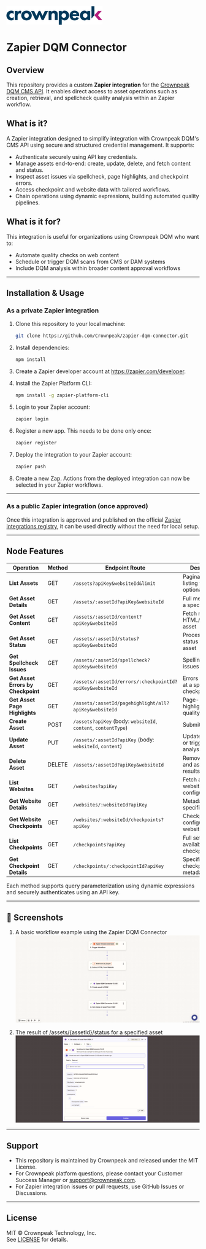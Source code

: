 <a href="http://www.crownpeak.com" target="_blank">
  <img src="./images/logo/crownpeak-logo.png" alt="Crownpeak Logo" title="Crownpeak Logo" width="250"/>
</a>

# Zapier DQM Connector

## Overview
This repository provides a custom **Zapier integration** for the [Crownpeak DQM CMS API](https://developer.crownpeak.com/DQM/cms/index.html). It enables direct access to asset operations such as creation, retrieval, and spellcheck quality analysis within an Zapier workflow.

## What is it?
A Zapier integration designed to simplify integration with Crownpeak DQM's CMS API using secure and structured credential management. It supports:

- Authenticate securely using API key credentials.
- Manage assets end-to-end: create, update, delete, and fetch content and status.
- Inspect asset issues via spellcheck, page highlights, and checkpoint errors.
- Access checkpoint and website data with tailored workflows.
- Chain operations using dynamic expressions, building automated quality pipelines.

## What is it for?
This integration is useful for organizations using Crownpeak DQM who want to:

- Automate quality checks on web content
- Schedule or trigger DQM scans from CMS or DAM systems
- Include DQM analysis within broader content approval workflows

---

## Installation & Usage

### As a private Zapier integration

1. Clone this repository to your local machine:
    ```bash
    git clone https://github.com/Crownpeak/zapier-dqm-connector.git
    ```
2. Install dependencies:
    ```bash
    npm install
    ```
3. Create a Zapier developer account at https://zapier.com/developer.


4. Install the Zapier Platform CLI:
    ```bash
    npm install -g zapier-platform-cli
    ```
5. Login to your Zapier account:
    ```bash
    zapier login
    ```
6. Register a new app. This needs to be done only once:
    ```bash
    zapier register
    ```
7. Deploy the integration to your Zapier account:
    ```bash
    zapier push
    ```
8. Create a new Zap. Actions from the deployed integration can now be selected in your Zapier workflows.
---

### As a public Zapier integration (once approved)

Once this integration is approved and published on the official [Zapier integrations registry](https://zapier.com/apps), it can be used directly without the need for local setup.

---

## Node Features

| Operation                          | Method | Endpoint Route                                                 | Description                                   |
| ---------------------------------- | ------ | -------------------------------------------------------------- | --------------------------------------------- |
| **List Assets**                    | GET    | `/assets?apiKey&websiteId&limit`                               | Paginated asset listing with optional filters |
| **Get Asset Details**              | GET    | `/assets/:assetId?apiKey&websiteId`                            | Full metadata for a specific asset            |
| **Get Asset Content**              | GET    | `/assets/:assetId/content?apiKey&websiteId`                    | Fetch raw HTML/text of the asset              |
| **Get Asset Status**               | GET    | `/assets/:assetId/status?apiKey&websiteId`                     | Processing status of the asset                |
| **Get Spellcheck Issues**          | GET    | `/assets/:assetId/spellcheck?apiKey&websiteId`                 | Spelling/grammar issues identified            |
| **Get Asset Errors by Checkpoint** | GET    | `/assets/:assetId/errors/:checkpointId?apiKey&websiteId`       | Errors for asset at a specific checkpoint     |
| **Get Asset Page Highlights**      | GET    | `/assets/:assetId/pagehighlight/all?apiKey&websiteId`          | Page-level highlights of quality issues       |
| **Create Asset**                   | POST   | `/assets?apiKey` (body: `websiteId`, `content`, `contentType`) | Submit new asset                              |
| **Update Asset**                   | PUT    | `/assets/:assetId?apiKey` (body: `websiteId`, `content`)       | Update content or trigger re-analysis         |
| **Delete Asset**                   | DELETE | `/assets/:assetId?apiKey&websiteId`                            | Remove asset and associated results           |
| **List Websites**                  | GET    | `/websites?apiKey`                                             | Fetch all websites configured                 |
| **Get Website Details**            | GET    | `/websites/:websiteId?apiKey`                                  | Metadata for a specific website               |
| **Get Website Checkpoints**        | GET    | `/websites/:websiteId/checkpoints?apiKey`                      | Checkpoints configured on a website           |
| **List Checkpoints**               | GET    | `/checkpoints?apiKey`                                          | Full set of available quality checkpoints     |
| **Get Checkpoint Details**         | GET    | `/checkpoints/:checkpointId?apiKey`                            | Specific checkpoint metadata                  |

Each method supports query parameterization using dynamic expressions and securely authenticates using an API key.

---

## 📸 Screenshots

1. A basic workflow example using the Zapier DQM Connector
   ![A basic workflow example using the Zapier DQM Connector](./images/screenshots/basic-workflow-example-1.png "A basic workflow example using the Zapier DQM Connector")

2. The result of /assets/{assetId}/status for a specified asset
   ![The result of /assets/{assetId}/status for a specified asset](./images/screenshots/basic-workflow-example-2.png "The result of /assets/{assetId}/status for a specified asset")

---

## Support

- This repository is maintained by Crownpeak and released under the MIT License.
- For Crownpeak platform questions, please contact your Customer Success Manager or [support@crownpeak.com](mailto:support@crownpeak.com).
- For Zapier integration issues or pull requests, use GitHub Issues or Discussions.

---

## License

MIT © Crownpeak Technology, Inc.  
See [LICENSE](./LICENSE) for details.